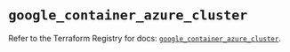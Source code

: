 # `google_container_azure_cluster`

Refer to the Terraform Registry for docs: [`google_container_azure_cluster`](https://registry.terraform.io/providers/hashicorp/google/6.49.2/docs/resources/container_azure_cluster).
